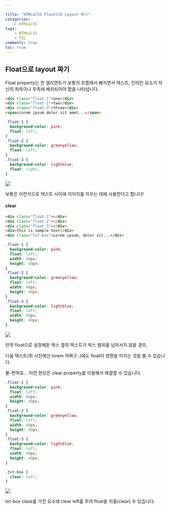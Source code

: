```yaml
---

title: "HTML&CSS Float으로 Layout 짜기"
categories:
    - HTML&CSS
tags:
    - HTML&CSS
    - TIL
comments: true
toc: true
---
```


## Float으로 layout 짜기

Float property는 한 엘리먼트가 보통의 흐름에서 빠지면서 텍스트, 인라인 요소가 자신의 좌측이나 우측에 배치되어야 함을 나타냅니다.

```html
<div class="float-1">one</div>
<div class="float-2">two</div>
<div class="float-3">three</div>
<span>Lorem ipsum dolor sit amet...</span>
```

```css
.float-1 {
  background-color: pink;
  float: left;
}
.float-2 {
  background-color: greenyellow;
  float: left;
}
.float-3 {
  background-color: lightblue;
  float: right;
}
```

![](https://i.ibb.co/sqCxPz7/2020-10-20-3-54-44.png)

보통은 이런식으로 텍스트 사이에 이미지를 끼우는 데에 사용한다고 합니다!

#### clear

```html
<div class="float-1"></div>
<div class="float-2"></div>
<div class="float-3"></div>
<div>this is sample text</div>
<div class="txt-box">Lorem ipsum, dolor sit...</div>
```

```css
.float-1 {
  background-color: pink;
  float: left;
  width: 40px;
  height: 40px;
}
.float-2 {
  background-color: greenyellow;
  float: left;
  width: 40px;
  height: 40px;
}
.float-3 {
  background-color: lightblue;
  float: left;
  width: 40px;
  height: 40px;
}
```

![](https://i.ibb.co/94NWb05/2020-10-20-4-15-08.png)

만약 float으로 설정해둔 박스 옆의 텍스트가 박스 범위를 넘어서지 않을 경우, 

다음 텍스트(위 사진에선 lorem 어쩌구..)에도 float이 영향을 미치는 것을 볼 수 있습니다. 

불-편하죠... 이런 현상은 clear property를 이용해서 해결할 수 있습니다.

```css
.float-1 {
  background-color: pink;
  float: left;
  width: 40px;
  height: 40px;
}
.float-2 {
  background-color: greenyellow;
  float: left;
  width: 40px;
  height: 40px;
}
.float-3 {
  background-color: lightblue;
  float: left;
  width: 40px;
  height: 40px;
}

.txt-box {
  clear: left;
}
```

![](https://i.ibb.co/KFKKNMY/2020-10-20-4-16-24.png)

txt-box class를 가진 요소에 clear left를 주어 float을 지울(clear) 수 있습니다.